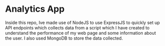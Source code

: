 # Analytics App
Inside this repo, Ive made use of NodeJS to use ExpressJS to quickly set up API endpoints which collects data from a script which I have created to understand the performance of my web page and some information about the user. I also used MongoDB to store the data collected. 